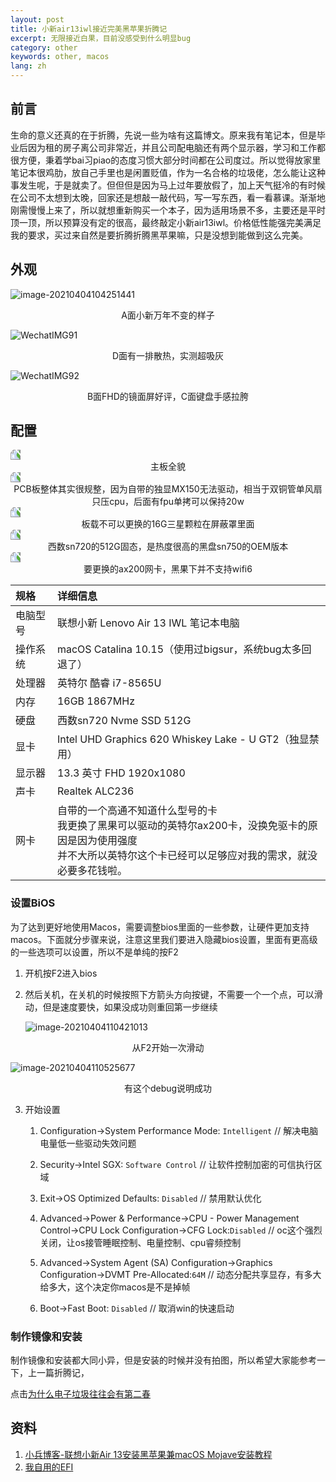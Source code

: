 ```yaml
---
layout: post
title: 小新air13iwl接近完美黑苹果折腾记
excerpt: 无限接近白果，目前没感受到什么明显bug
category: other
keywords: other, macos
lang: zh
---
```


## 前言

生命的意义还真的在于折腾，先说一些为啥有这篇博文。原来我有笔记本，但是毕业后因为租的房子离公司非常近，并且公司配电脑还有两个显示器，学习和工作都很方便，秉着学bai习piao的态度习惯大部分时间都在公司度过。所以觉得放家里笔记本很鸡肋，放自己手里也是闲置贬值，作为一名合格的垃圾佬，怎么能让这种事发生呢，于是就卖了。但但但是因为马上过年要放假了，加上天气挺冷的有时候在公司不太想到太晚，回家还是想敲一敲代码，写一写东西，看一看慕课。渐渐地刚需慢慢上来了，所以就想重新购买一个本子，因为适用场景不多，主要还是平时顶一顶，所以预算没有定的很高，最终敲定小新air13iwl。价格低性能强完美满足我的要求，买过来自然是要折腾折腾黑苹果嘛，只是没想到能做到这么完美。

## 外观

![image-20210404104251441](https://mypicgogo.oss-cn-hangzhou.aliyuncs.com/tuchuang202307171436012.webp)

<center>A面小新万年不变的样子</center>



![WechatIMG91](https://mypicgogo.oss-cn-hangzhou.aliyuncs.com/tuchuang202307171436709.webp)

<center>D面有一排散热，实测超吸灰</center>



![WechatIMG92](https://mypicgogo.oss-cn-hangzhou.aliyuncs.com/tuchuang202307171436417.webp)

<center>B面FHD的镜面屏好评，C面键盘手感拉胯</center>



## 配置

<img src="https://mypicgogo.oss-cn-hangzhou.aliyuncs.com/tuchuang202307171436969.webp" style="transform: rotate(270deg);">
<center>主板全貌</center>



<img src="https://mypicgogo.oss-cn-hangzhou.aliyuncs.com/tuchuang202307171436696.webp" style="transform: rotate(270deg);">
<center>PCB板整体其实很规整，因为自带的独显MX150无法驱动，相当于双铜管单风扇只压cpu，后面有fpu单拷可以保持20w</center>


<img src="https://mypicgogo.oss-cn-hangzhou.aliyuncs.com/tuchuang202307171436494.webp" style="transform: rotate(270deg);">

<center>板载不可以更换的16G三星颗粒在屏蔽罩里面</center>


<img src="https://mypicgogo.oss-cn-hangzhou.aliyuncs.com/tuchuang202307171437137.webp" style="transform: rotate(270deg);">

<center>西数sn720的512G固态，是热度很高的黑盘sn750的OEM版本</center>


<img src="https://mypicgogo.oss-cn-hangzhou.aliyuncs.com/tuchuang202307171437901.webp" style="transform: rotate(270deg);">

<center>要更换的ax200网卡，黑果下并不支持wifi6</center>



| 规格     | 详细信息                                                     |
| :------- | :----------------------------------------------------------- |
| 电脑型号 | 联想小新 Lenovo Air 13 IWL 笔记本电脑                        |
| 操作系统 | macOS Catalina 10.15（使用过bigsur，系统bug太多回退了）      |
| 处理器   | 英特尔 酷睿 i7-8565U                                         |
| 内存     | 16GB 1867MHz                                                 |
| 硬盘     | 西数sn720 Nvme SSD 512G                                      |
| 显卡     | Intel UHD Graphics 620 Whiskey Lake - U GT2（独显禁用）      |
| 显示器   | 13.3 英寸 FHD 1920x1080                                      |
| 声卡     | Realtek ALC236                                               |
| 网卡     | 自带的一个高通不知道什么型号的卡<br />我更换了黑果可以驱动的英特尔ax200卡，没换免驱卡的原因是因为使用强度<br />并不大所以英特尔这个卡已经可以足够应对我的需求，就没必要多花钱啦。 |



### 设置BiOS

为了达到更好地使用Macos，需要调整bios里面的一些参数，让硬件更加支持macos。下面就分步骤来说，注意这里我们要进入隐藏bios设置，里面有更高级的一些选项可以设置，所以不是单纯的按F2

1. 开机按F2进入bios

2. 然后关机，在关机的时候按照下方箭头方向按键，不需要一个一个点，可以滑动，但是速度要快，如果没成功则重回第一步继续

   ![image-20210404110421013](https://mypicgogo.oss-cn-hangzhou.aliyuncs.com/tuchuang202307171437729.webp)

<center>从F2开始一次滑动</center>



![image-20210404110525677](https://mypicgogo.oss-cn-hangzhou.aliyuncs.com/tuchuang202307171437889.webp)

<center>有这个debug说明成功</center>



3. 开始设置
   1. Configuration->System Performance Mode: `Intelligent`   // 解决电脑电量低一些驱动失效问题
     
   2. Security->Intel SGX: `Software Control` //  让软件控制加密的可信执行区域
     
   3. Exit->OS Optimized Defaults: `Disabled` // 禁用默认优化
     
   4. Advanced->Power & Performance->CPU - Power Management Control->CPU Lock Configuration->CFG Lock:`Disabled` // oc这个强烈关闭，让os接管睡眠控制、电量控制、cpu睿频控制
     
   5. Advanced->System Agent (SA) Configuration->Graphics Configuration->DVMT Pre-Allocated:`64M`  // 动态分配共享显存，有多大给多大，这个决定你macos是不是掉帧
     
   6. Boot->Fast Boot: `Disabled` // 取消win的快速启动
   
   

### 制作镜像和安装

制作镜像和安装都大同小异，但是安装的时候并没有拍图，所以希望大家能参考一下，上一篇折腾记，

点击[为什么电子垃圾往往会有第二春](https://www.someget.cn/other/2020/10/03/m73.html) 



## 资料

1. [小兵博客-联想小新Air 13安装黑苹果兼macOS Mojave安装教程](https://blog.daliansky.net/Lenovo-Xiaoxin-Air-13-macOS-Mojave-installation-tutorial.html)
2. [我自用的EFI](https://github.com/oreoft/EFI_air13wil)